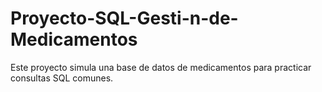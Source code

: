 # Proyecto-SQL-Gesti-n-de-Medicamentos
Este proyecto simula una base de datos de medicamentos para practicar consultas SQL comunes.
